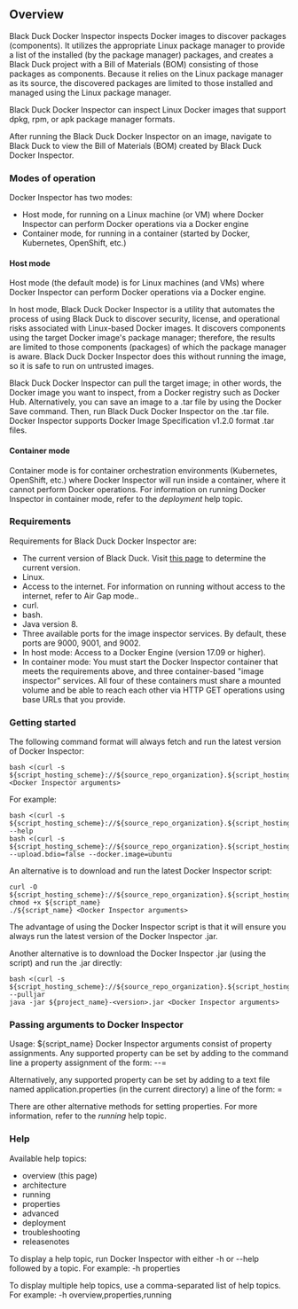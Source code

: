 ## Overview

Black Duck Docker Inspector inspects Docker images to discover packages (components).
It utilizes the appropriate Linux package manager to provide a list of
the installed (by the package manager) packages, and creates a Black Duck project with a Bill of Materials (BOM) consisting of those packages as components.
Because it relies on the Linux package manager as its source, the discovered packages are limited to those installed and managed using the Linux package manager.

Black Duck Docker Inspector can inspect Linux Docker images that support dpkg, rpm, or apk package manager formats.

After running the Black Duck Docker Inspector on an image, navigate to Black Duck to view the Bill of Materials (BOM) created by 
Black Duck Docker Inspector.

### Modes of operation

Docker Inspector has two modes:

* Host mode, for running on a Linux machine (or VM) where Docker Inspector can perform Docker operations via a Docker engine
* Container mode, for running in a container (started by Docker, Kubernetes, OpenShift, etc.)

#### Host mode

Host mode (the default mode) is for Linux machines (and VMs) where Docker Inspector can perform Docker operations via a Docker engine.

In host mode, Black Duck Docker Inspector is a utility that automates the process of using Black Duck to discover security, license, and operational risks
associated with Linux-based Docker images. It discovers components using the target Docker image's package manager; therefore, the results
are limited to those components (packages) of which the package manager is aware. Black Duck Docker Inspector does this without running
the image, so it is safe to run on untrusted images.

Black Duck Docker Inspector can pull the target image; in other words, the Docker image you want to inspect, from a Docker registry such
as Docker Hub. Alternatively, you can save an image to a .tar file by using the Docker Save command. Then, run Black Duck Docker Inspector
on the .tar file. Docker Inspector supports Docker Image Specification v1.2.0 format .tar files.

#### Container mode

Container mode is for container orchestration environments (Kubernetes, OpenShift, etc.) where Docker Inspector will run
inside a container, where it cannot perform Docker operations. For information on running Docker Inspector in container mode,
refer to the *deployment* help topic.

### Requirements

Requirements for Black Duck Docker Inspector are:

* The current version of Black Duck. Visit [this page](${blackduck_release_page}) to determine the current version. 
* Linux.
* Access to the internet. For information on running without access to the internet, refer to Air Gap mode..
* curl.
* bash.
* Java version 8.
* Three available ports for the image inspector services.  By default, these ports are 9000, 9001, and 9002.
* In host mode: Access to a Docker Engine (version 17.09 or higher).
* In container mode: You must start the Docker Inspector container that meets the requirements above, and three container-based
"image inspector" services. 
All four of these containers must share a mounted volume and be able to reach each other via HTTP GET operations using base URLs
that you provide.
    
### Getting started

The following command format will always fetch and run the latest version of Docker Inspector:

    bash <(curl -s ${script_hosting_scheme}://${source_repo_organization}.${script_hosting_domain}/${project_name}/${script_name}) <Docker Inspector arguments>

For example:

    bash <(curl -s ${script_hosting_scheme}://${source_repo_organization}.${script_hosting_domain}/${project_name}/${script_name}) --help
    bash <(curl -s ${script_hosting_scheme}://${source_repo_organization}.${script_hosting_domain}/${project_name}/${script_name}) --upload.bdio=false --docker.image=ubuntu

An alternative is to download and run the latest Docker Inspector script:

    curl -O  ${script_hosting_scheme}://${source_repo_organization}.${script_hosting_domain}/${project_name}/${script_name}
    chmod +x ${script_name}
    ./${script_name} <Docker Inspector arguments>

The advantage of using the Docker Inspector script is that it will ensure you always run the latest version of the Docker Inspector .jar.

Another alternative is to download the Docker Inspector .jar (using the script) and run the .jar directly:

    bash <(curl -s ${script_hosting_scheme}://${source_repo_organization}.${script_hosting_domain}/${project_name}/${script_name}) --pulljar
    java -jar ${project_name}-<version>.jar <Docker Inspector arguments>

### Passing arguments to Docker Inspector

Usage: ${script_name} <Docker Inspector arguments>
Docker Inspector arguments consist of property assignments. 
Any supported property can be set by adding to the command line
a property assignment of the form:
	--<property name>=<value>

Alternatively, any supported property can be set by adding to a text file named
application.properties (in the current directory) a line of the form:
<property name>=<value>

There are other alternative methods for setting properties. For more information, refer to the *running* help topic.

### Help

Available help topics:
* overview (this page)
* architecture
* running
* properties
* advanced
* deployment
* troubleshooting
* releasenotes

To display a help topic, run Docker Inspector with either -h or --help followed by a topic. For example:
    -h properties
    
To display multiple help topics, use a comma-separated list of help topics. For example:
    -h overview,properties,running
